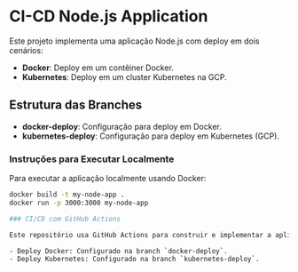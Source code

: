 # CI-CD Node.js Application

Este projeto implementa uma aplicação Node.js com deploy em dois cenários:

- **Docker**: Deploy em um contêiner Docker.
- **Kubernetes**: Deploy em um cluster Kubernetes na GCP.

## Estrutura das Branches

- **docker-deploy**: Configuração para deploy em Docker.
- **kubernetes-deploy**: Configuração para deploy em Kubernetes (GCP).

### Instruções para Executar Localmente

Para executar a aplicação localmente usando Docker:
```bash
docker build -t my-node-app .
docker run -p 3000:3000 my-node-app

### CI/CD com GitHub Actions

Este repositório usa GitHub Actions para construir e implementar a aplicação automaticamente:

- Deploy Docker: Configurado na branch `docker-deploy`.
- Deploy Kubernetes: Configurado na branch `kubernetes-deploy`.
